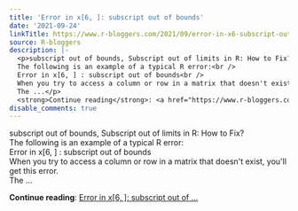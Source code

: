 ```yaml
---
title: 'Error in x[6, ]: subscript out of bounds'
date: '2021-09-24'
linkTitle: https://www.r-bloggers.com/2021/09/error-in-x6-subscript-out-of-bounds/
source: R-bloggers
description: |-
  <p>subscript out of bounds, Subscript out of limits in R: How to Fix?<br />
  The following is an example of a typical R error:<br />
  Error in x[6, ] : subscript out of bounds<br />
  When you try to access a column or row in a matrix that doesn't exist, you'll get this error.<br />
  The ...</p>
  <strong>Continue reading</strong>: <a href="https://www.r-bloggers.com/2021/09/error-in-x6-subscript-out-of-bounds/">Error in x[6, ]: subscript out of ...
disable_comments: true
---
```

<p>subscript out of bounds, Subscript out of limits in R: How to Fix?<br />
The following is an example of a typical R error:<br />
Error in x[6, ] : subscript out of bounds<br />
When you try to access a column or row in a matrix that doesn't exist, you'll get this error.<br />
The ...</p>
<strong>Continue reading</strong>: <a href="https://www.r-bloggers.com/2021/09/error-in-x6-subscript-out-of-bounds/">Error in x[6, ]: subscript out of ...
